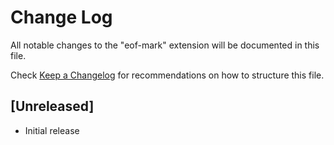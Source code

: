 # Change Log
All notable changes to the "eof-mark" extension will be documented in this file.

Check [Keep a Changelog](http://keepachangelog.com/) for recommendations on how to structure this file.

## [Unreleased]
- Initial release